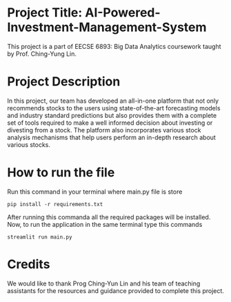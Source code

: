 # Project Title: AI-Powered-Investment-Management-System

This project is a part of EECSE 6893: Big Data Analytics coursework taught by Prof. Ching-Yung Lin.

# Project Description
In this project, our team has developed an all-in-one platform that not only recommends stocks to the users using state-of-the-art forecasting models and industry standard predictions but also provides them with a complete set of tools required to make a well informed decision about investing or divesting from a stock. The platform also incorporates various stock analysis mechanisms that help users perform an in-depth research about various stocks.

# How to run the file

Run this command in your terminal where main.py file is store

```
pip install -r requirements.txt
```
After running this commanda all the required packages will be installed. Now, to run the application in the same terminal type this commands

```
streamlit run main.py
```

# Credits

We would like to thank Prog Ching-Yun Lin and his team of teaching assistants for the resources and guidance provided to complete this project. 
